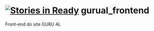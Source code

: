 [![Stories in Ready](https://badge.waffle.io/guru-al/gurual_frontend.png?label=ready&title=Ready)](https://waffle.io/guru-al/gurual_frontend)
gurual_frontend
===============

Front-end do site GURU AL

